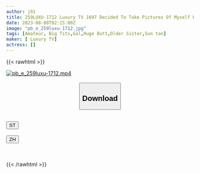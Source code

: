 ```yaml
---
author: j91
title: 259LUXU-1712 Luxury TV 1697 Decided To Take Pictures Of Myself Having Sex And Appeared In AV! Plump And Glamorous Body With Sunburn Remains Generously Exposed And Disturbed In Front Of The Camera! (Lumina Sena)
date: 2023-08-08T02:15:00Z
image: "pb_e_259luxu-1712.jpg"
tags: [Amateur, Big Tits,Gal,Huge Butt,Older Sister,Sun tan]
maker: [ Luxury TV]
actress: []
---
```



{{< rawhtml >}}

<div class="video" data-videoid="eKrOLl38q0HYaGd">
    <a href="javascript:;">
        <img src="https://my.j91.asia/posts/pb_e_259luxu-1712/pb_e_259luxu-1712.jpg" width="WIDTH" height="HEIGHT" alt="pb_e_259luxu-1712.mp4" loading="lazy">
    </a>
</div>

<script type="text/javascript" src="https://j91.asia/asset/on-demand-st.js"></script>

<br>
  <link rel="stylesheet" href="https://j91.asia/asset/bs5.css">
  
  <center>
  <button class="btn btn-primary" type="button" data-bs-toggle="collapse" data-bs-target=".multi-collapse" aria-expanded="false" aria-controls="multiCollapseExample1 multiCollapseExample2"><h2>Download</h2></button></center>
</p>
<div class="row">
  <div class="col">
    <div class="collapse multi-collapse" id="multiCollapseExample1">
      <div class="card card-body">
	      	      <br>
<div class="buttons">  
<a href="https://streamtape.to/v/eKrOLl38q0HYaGd"><button class="btn-hover color-3"><i class="fa fa-download"></i> ST</button></a></div>
    </div>
  </div>
</div>
  <div class="col">
    <div class="collapse multi-collapse" id="multiCollapseExample2">
      <div class="card card-body">
	      <br>
<div class="buttons">
    <a href="https://lylxan.com/legcj2yrf962"><button class="btn-hover color-9"><i class="fa fa-download"></i> ZH</button></a></div>
<br><br>
      </div>
    </div>
  </div>
</div>

{{< /rawhtml >}}